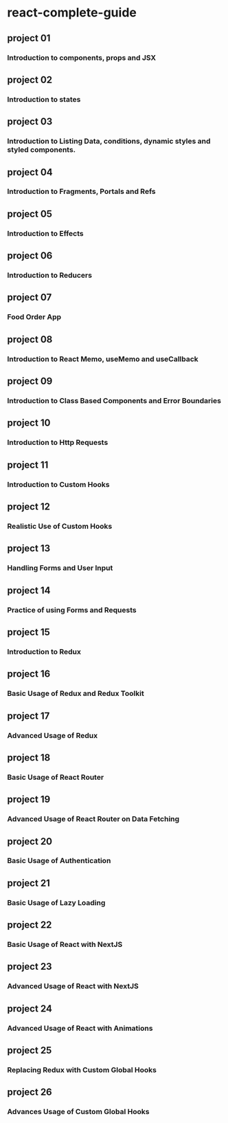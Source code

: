 # react-complete-guide

## project 01

### Introduction to components, props and JSX

## project 02

### Introduction to states

## project 03

### Introduction to Listing Data, conditions, dynamic styles and styled components.

## project 04

### Introduction to Fragments, Portals and Refs

## project 05

### Introduction to Effects

## project 06

### Introduction to Reducers

## project 07

### Food Order App

## project 08

### Introduction to React Memo, useMemo and useCallback

## project 09

### Introduction to Class Based Components and Error Boundaries

## project 10

### Introduction to Http Requests

## project 11

### Introduction to Custom Hooks

## project 12

### Realistic Use of Custom Hooks

## project 13

### Handling Forms and User Input

## project 14

### Practice of using Forms and Requests

## project 15

### Introduction to Redux

## project 16

### Basic Usage of Redux and Redux Toolkit

## project 17

### Advanced Usage of Redux

## project 18

### Basic Usage of React Router

## project 19

### Advanced Usage of React Router on Data Fetching

## project 20

### Basic Usage of Authentication

## project 21

### Basic Usage of Lazy Loading

## project 22

### Basic Usage of React with NextJS

## project 23

### Advanced Usage of React with NextJS

## project 24

### Advanced Usage of React with Animations

## project 25

### Replacing Redux with Custom Global Hooks

## project 26

### Advances Usage of Custom Global Hooks
